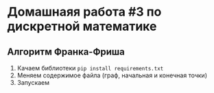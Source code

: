 # Домашнаяя работа #3 по дискретной математике 

## Алгоритм Франка-Фриша
1) Качаем библиотеки `pip install requirements.txt`
2) Меняем содержимое файла (граф, начальная и конечная точки)
3) Запускаем
